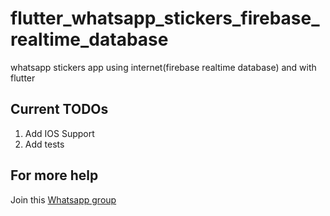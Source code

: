 # flutter_whatsapp_stickers_firebase_realtime_database

whatsapp stickers app using internet(firebase realtime database) and with flutter

## Current TODOs

1) Add IOS Support
3) Add tests

## For more help
Join this [Whatsapp group](https://chat.whatsapp.com/GskUyZUgDpaE7aHBLOB4tS)
